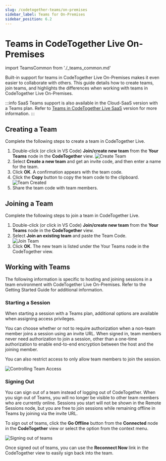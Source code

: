 ```yaml
---
slug: /codetogether-teams/on-premises
sidebar_label: Teams for On-Premises
sidebar_position: 6.2
---
```


# Teams in CodeTogether Live On-Premises

import TeamsCommon from './_teams_common.md'

Built-in support for teams in CodeTogether Live On-Premises makes it even easier to collaborate with others. This guide details how to create teams, join teams, and highlights the differences when working with teams in CodeTogether Live On-Premises.

:::info SaaS
Teams support is also available in the Cloud-SaaS version with a Teams plan. Refer to [Teams in CodeTogether Live SaaS](teams_saas.md) version for more information.
:::

## Creating a Team

Complete the following steps to create a team in CodeTogether Live.

1. Double-click (or click in VS Code) **Join/create new team** from the **Your Teams** node in the **CodeTogether** view.
![Create Team](/img/teams/IJCreateTeam.png)
2. Select **Create a new team** and get an invite code, and then enter a name for the team.
3. Click **OK**. A confirmation appears with the team code.
4. Click the **Copy** button to copy the team code to the clipboard.  
![Team Created](/img/teams/IJTeamCreated.png)
5. Share the team code with team members.


## Joining a Team

Complete the following steps to join a team in CodeTogether Live.

1. Double-click (or click in VS Code) **Join/create new team** from the **Your Teams** node in the **CodeTogether** view.
2. Select **Join an existing team** and paste the Team Code.  
![Join Team](/img/teams/VSCJoinTeam.png)
3. Click **OK**. The new team is listed under the Your Teams node in the CodeTogether view.

## Working with Teams

The following information is specific to hosting and joining sessions in a team environment with CodeTogether Live On-Premises. Refer to the Getting Started Guide for additional information.

### Starting a Session

When starting a session with a Teams plan, additional options are available when assigning access privileges.

You can choose whether or not to require authorization when a non-team member joins a session using an invite URL. When signed in, team members never need authorization to join a session, other than a one-time authorization to enable end-to-end encryption between the host and the joining member.

You can also restrict access to only allow team members to join the session.

![Controlling Team Access](/img/teams/TeamsControlAccess.png)

<TeamsCommon/>

### Signing Out

You can sign out of a team instead of logging out of CodeTogether. When you sign out of Teams, you will no longer be visible to other team members who are currently online. Sessions you start will not be shown in the Remote Sessions node, but you are free to join sessions while remaining offline in Teams by joining via the invite URL.

To sign out of teams, click the **Go Offline** button from the **Connected** node in the **CodeTogether** view or select the option from the context menu.

![Signing out of teams](/img/teams/IJGoOffline.png)

Once signed out of teams, you can use the **Reconnect Now** link in the CodeTogether view to easily sign back into the team.
